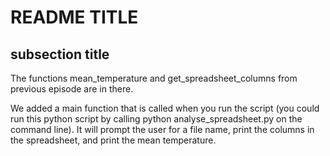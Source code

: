 # README TITLE
## subsection title

The functions mean_temperature and get_spreadsheet_columns from previous episode are in there.

We added a main function that is called when you run the script (you could run this python script by calling python analyse_spreadsheet.py on the command line). It will prompt the user for a file name, print the columns in the spreadsheet, and print the mean temperature.
